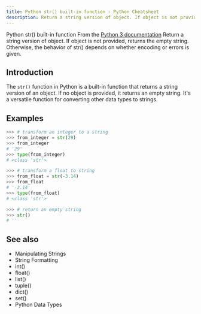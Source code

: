 ```yaml
---
title: Python str() built-in function - Python Cheatsheet
description: Return a string version of object. If object is not provided, returns the empty string. Otherwise, the behavior of str() depends on whether encoding or errors is given.
---
```


<base-title :title="frontmatter.title" :description="frontmatter.description">
Python str() built-in function
</base-title>

<base-disclaimer>
  <base-disclaimer-title>
    From the <a target="_blank" href="https://docs.python.org/3/library/functions.html#func-str">Python 3 documentation</a>
  </base-disclaimer-title>
  <base-disclaimer-content>
    Return a string version of object. If object is not provided, returns the empty string. Otherwise, the behavior of str() depends on whether encoding or errors is given.
  </base-disclaimer-content>
</base-disclaimer>

## Introduction

The `str()` function in Python is a built-in function that returns a string version of an object. If no object is provided, it returns an empty string. It's a versatile function for converting other data types to strings.

## Examples

```python
>>> # transform an integer to a string
>>> from_integer = str(29)
>>> from_integer
# '29'
>>> type(from_integer)
# <class 'str'>

>>> # transform a float to string
>>> from_float = str(-3.14)
>>> from_float
# '-3.14'
>>> type(from_float)
# <class 'str'>

>>> # return an empty string
>>> str()
# ''
```

## See also

- <router-link to="/cheatsheet/manipulating-strings/">Manipulating Strings</router-link>
- <router-link to="/cheatsheet/string-formatting/">String Formatting</router-link>
- <router-link to="/builtin/int/">int()</router-link>
- <router-link to="/builtin/float/">float()</router-link>
- <router-link to="/builtin/list/">list()</router-link>
- <router-link to="/builtin/tuple/">tuple()</router-link>
- <router-link to="/builtin/dict/">dict()</router-link>
- <router-link to="/builtin/set/">set()</router-link>
- <router-link to="/blog/python-data-types/">Python Data Types</router-link>
